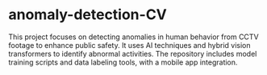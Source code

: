 # anomaly-detection-CV
This project focuses on detecting anomalies in human behavior from CCTV footage to enhance public safety. It uses AI techniques and hybrid vision transformers to identify abnormal activities. The repository includes model training scripts and data labeling tools, with a mobile app integration.
